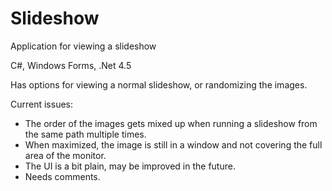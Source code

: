 # Slideshow
Application for viewing a slideshow

C#, Windows Forms, .Net 4.5

Has options for viewing a normal slideshow, or randomizing the images.

Current issues:

* The order of the images gets mixed up when running a slideshow from the same path multiple times.
* When maximized, the image is still in a window and not covering the full area of the monitor.
* The UI is a bit plain, may be improved in the future.
* Needs comments.